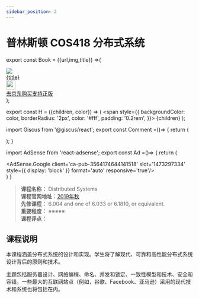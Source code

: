 ```yaml
---
sidebar_position: 2
---
```


# 普林斯顿 COS418 分布式系统

export const Book = ({url,img,title}) =>(
<div class="bookitem">
  <a href={url} target="_blank" class="book-content">
    <div class="book-img">
      <img src={img} />
    </div>
    <div class="book-detail">
      <div class="book-title">{title}</div>
      <div class="boook-desc">
        <img width="25" height="25" src="https://hackweek-1251009918.cos.ap-shanghai.myqcloud.com/hackway/cs/jd.svg" />
        <div class="book-jd">去京东购买支持正版</div>
      </div>
    </div>
  </a>
  </div> 
);

export const H = ({children, color}) => (
  <span
    style={{
      backgroundColor: color,
      borderRadius: '2px',
      color: '#fff',
      padding: '0.2rem',
    }}>
    {children}
  </span>
);

import Giscus from '@giscus/react';
export const Comment =()=> {
  return (
   <div className="comments-container">
      <Giscus
        src="https://giscus.app/client.js"
        id="comments"
        repo="lidongyx/hackwaydoc"
        repoId="R_kgDOHUMOyA"
        category="Announcements"
        categoryId="DIC_kwDOHUMOyM4CPCtD"
        mapping="title"
        reactionsEnabled="1"
        emitMetadata="0"
        inputPosition="top"
        theme="light"
        lang="zh-CN"
        crossorigin="anonymous"
      />
    </div>
  );
}

import AdSense from 'react-adsense';
export const Ad =()=> {
  return (
    <div className="ad-container">
      <AdSense.Google
        client='ca-pub-3564174644141518'
        slot='1473297334'
        style={{ display: 'block' }}
        format='auto'
        responsive='true'/>
    </div>
  )
}


>**课程名称：** Distributed Systems  
**课程官网地址：**[2019年秋](https://www.cs.princeton.edu/courses/archive/fall19/cos418/)  
**先修课程：**  6.004 and one of 6.033 or 6.1810, or equivalent.     
**重要程度：** ※※※※※  
**课程评点：** 

## 课程说明
本课程涵盖分布式系统的设计和实现。学生将了解现代、可靠和高性能分布式系统设计背后的原则和技术。

主题包括服务器设计、网络编程、命名、并发和锁定、一致性模型和技术、安全和容错。一些最大的互联网站点（例如，谷歌、Facebook、亚马逊）采用的现代技术和系统也将包括在内。

<Comment></Comment>
